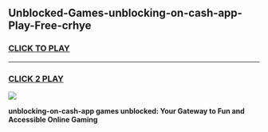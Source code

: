 
## Unblocked-Games-unblocking-on-cash-app-Play-Free-crhye
<h3>
<a href="https://premium76.site?title=unblocking-on-cash-app&ref=18A1">CLICK TO PLAY</a></h3>
<hr>

<h3>
<a href="https://premium76.site?title=unblocking-on-cash-app&ref=18A1">CLICK 2 PLAY</a>
  
</h3>

<a href="https://premium76.site?title=unblocking-on-cash-app&ref=18A1"><img src="https://clearcache.store/games.png"></a>


**unblocking-on-cash-app games unblocked: Your Gateway to Fun and Accessible Online Gaming**
